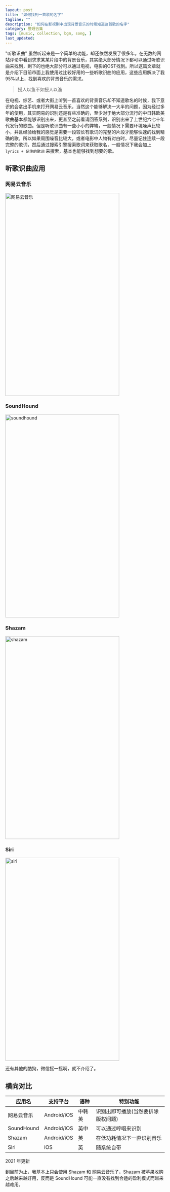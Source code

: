 ```yaml
---
layout: post
title: "如何找到一首歌的名字"
tagline: ""
description: "如何在影视剧中出现背景音乐的时候知道这首歌的名字"
category: 整理合集
tags: [music, collection, bgm, song, ]
last_updated: 
---
```


"听歌识曲" 虽然听起来是一个简单的功能，却还依然发展了很多年。在无数的网站评论中看到求求某某片段中的背景音乐，其实绝大部分情况下都可以通过听歌识曲来找到，剩下的也绝大部分可以通过电视，电影的OST找到。所以这篇文章就是介绍下目前市面上我使用过比较好用的一些听歌识曲的应用，这些应用解决了我95%以上，找到喜欢的背景音乐的需求。

> 授人以鱼不如授人以渔

在电视、综艺、或者大街上听到一首喜欢的背景音乐却不知道歌名的时候，我下意识的会拿出手机来打开网易云音乐，当然这个能够解决一大半的问题，因为经过多年的使用，其实网易的识别还是有些准确的，至少对于绝大部分流行的中日韩欧美歌曲基本都能够识别出来，更甚至之前看请回答系列，识别出来了上世纪六七十年代发行的歌曲。但是听歌识曲有一些小小的弊端，一般情况下需要环境噪声比较小，并且经验给我的感觉是需要一段较长有歌词的完整的片段才能够快速的找到精确的歌。所以如果周围噪音比较大，或者电影中人物有对白时，尽量记住连续一段完整的歌词，然后通过搜索引擎搜索歌词来获取歌名，一般情况下我会加上 `lyrics + 记住的歌词` 来搜索，基本也能够找到想要的歌。

## 听歌识曲应用

### 网易云音乐

<a data-flickr-embed="true"  href="https://www.flickr.com/photos/einverne/39170438500/in/photostream/" title="网易云音乐"><img src="https://farm1.staticflickr.com/785/39170438500_201f9f2c6d_z.jpg" width="360" height="640" alt="网易云音乐"></a><script async src="//embedr.flickr.com/assets/client-code.js" charset="utf-8"></script>

### SoundHound

<a data-flickr-embed="true"  href="https://www.flickr.com/photos/einverne/40085879595/in/photostream/" title="soundhound"><img src="https://farm1.staticflickr.com/808/40085879595_126cc693a3_z.jpg" width="360" height="640" alt="soundhound"></a><script async src="//embedr.flickr.com/assets/client-code.js" charset="utf-8"></script>

### Shazam

<a data-flickr-embed="true"  href="https://www.flickr.com/photos/einverne/40085874505/in/photostream/" title="shazam"><img src="https://farm5.staticflickr.com/4781/40085874505_d54458d31a_z.jpg" width="360" height="640" alt="shazam"></a><script async src="//embedr.flickr.com/assets/client-code.js" charset="utf-8"></script>

### Siri

<a data-flickr-embed="true"  href="https://www.flickr.com/photos/einverne/39170440360/in/dateposted/" title="siri"><img src="https://farm5.staticflickr.com/4777/39170440360_a9e2d3c9c1_z.jpg" width="360" height="640" alt="siri"></a><script async src="//embedr.flickr.com/assets/client-code.js" charset="utf-8"></script>

还有其他的酷狗，微信摇一摇啊，就不介绍了。

## 横向对比

| 应用名       |  支持平台 |  语种           | 特别功能
| -----------|-------------|-----------------|-------------
| 网易云音乐 | Android/iOS | 中韩英          | 识别出即可播放(当然要排除版权问题)
| SoundHound | Android/iOS | 英中   | 可以通过哼唱来识别
| Shazam     | Android/iOS | 英   | 在低功耗情况下一直识别音乐
| Siri       | iOS         | 英   | 随系统自带


2021 年更新

到目前为止，我基本上只会使用 Shazam 和 网易云音乐了，Shazam 被苹果收购之后越来越好用，反而是 SoundHound 可能一直没有找到合适的盈利模式而越来越难用。